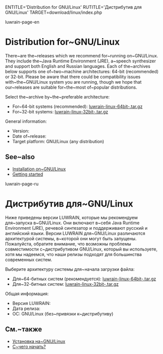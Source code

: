 
ENTITLE='Distribution for GNU/Linux'
RUTITLE='Дистрибутив для GNU/Linux'
TARGET=download/linux/index.php

luwrain-page-en

# Distribution for~GNU/Linux

There~are the~releases which we recommend for~running on~GNU/Linux.
They include the~Java Runtime Environment (JRE),
a~speech synthesizer
and support both English and Russian languages.
Each of the~archives below supports one of~two~machine architectures: 64-bit (recommended) or 32-bit.
Please be aware that there could be compatibility issues with~the~GNU/Linux system you are running,
though we hope that our~releases are suitable for~the~most of~popular distributions.

Select the~archive by~the~preferable architecture:

* For~64-bit systems (recommended): <a href="http://download.luwrain.org/binary/<?php echo lwr_version_linux();?>/linux/luwrain-linux-64bit-<?php echo lwr_version_linux();?>.tar.gz">luwrain-linux-64bit-<?php echo lwr_version_linux();?>.tar.gz</a>
* For~32-bit systems: <a href="http://download.luwrain.org/binary/<?php echo lwr_version_linux();?>/linux/luwrain-linux-32bit-<?php echo lwr_version_linux();?>.tar.gz">luwrain-linux-32bit-<?php echo lwr_version_linux();?>.tar.gz</a>

General information:

* Version: <?php echo lwr_version_linux();?>
* Date of~release: <?php echo lwr_release_date_linux_en();?>
* Target platform: GNU/Linux (any distribution)

## See~also

 * [Installation on~GNU/Linux](local:/doc/user/installation/linux/)
* [Getting started](local:/doc/user/start)

luwrain-page-ru

# Дистрибутив для~GNU/Linux

Ниже приведены версии LUWRAIN, которые мы рекомендуем для~запуска в~GNU/Linux. 
Они включают в~себя  Java Runtime Environment (JRE),
речевой синтезатор
и поддерживают русский и английский языки.
Версии LUWRAIN для~GNU/Linux различаются архитектурой системы,
в~которой они могут быть запущены.
Пожалуйста, обратите внимание, что возможны проблемы совместимости с~дистрибутивом GNU/Linux, который вы используете,
хотя мы надеемся, что наши релизы подходят для большинства современных систем.

Выберите архитектуру системы для~начала загрузки файла:

* Для~64-битных систем (рекомендуется): <a href="http://download.luwrain.org/binary/<?php echo lwr_version_linux();?>/linux/luwrain-linux-64bit-<?php echo lwr_version_linux();?>.tar.gz">luwrain-linux-64bit-<?php echo lwr_version_linux();?>.tar.gz</a>
* Для~32-битных систем: <a href="http://download.luwrain.org/binary/<?php echo lwr_version_linux();?>/linux/luwrain-linux-32bit-<?php echo lwr_version_linux();?>.tar.gz">luwrain-linux-32bit-<?php echo lwr_version_linux();?>.tar.gz</a>

Общая информация:

* Версия LUWRAIN: <?php echo lwr_version_windows();?>
* Дата релиза: <?php echo lwr_release_date_linux_ru();?>
* ОС: GNU/Linux (без~привязки к~дистрибутиву)

## См.~также

 * [Установка на~GNU/Linux](local:/doc/user/installation/linux/)
* [С~чего начать?](local:/doc/user/start)



